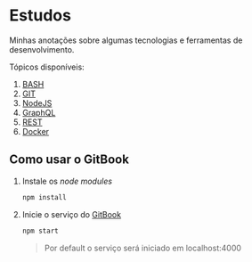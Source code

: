 # Estudos

Minhas anotações sobre algumas tecnologias e ferramentas de desenvolvimento.

Tópicos disponíveis:

1. [BASH](docs/BASH.md)
2. [GIT](docs/GIT.md)
3. [NodeJS](docs/NODEJS.md)
4. [GraphQL](docs/GRAPHQL.md)
5. [REST](docs/REST.md)
6. [Docker](docs/DOCKER.md)

## Como usar o GitBook

1. Instale os _node modules_

    ```bash
    npm install
    ```

2. Inicie o serviço do [GitBook](https://goo.gl/Y94U1W)

    ```bash
    npm start
    ```
    > Por default o serviço será iniciado em localhost:4000
